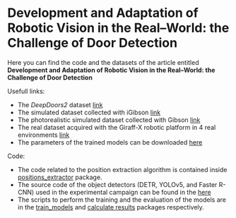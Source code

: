 # Development and Adaptation of Robotic Vision in the Real–World: the Challenge of Door Detection

Here you can find the code and the datasets of the article entitled **Development and Adaptation of Robotic Vision in the Real–World: the Challenge of Door Detection**

Usefull links:
* The *DeepDoors2* dataset [link](https://unimi2013-my.sharepoint.com/:u:/g/personal/michele_antonazzi_unimi_it/EX1sP643dctKswmWsVBiCLoBtyOdkSsxi5fpZJy3mnoaBg?e=tGyuLU)
* The simulated dataset collected with iGibson [link](https://unimi2013-my.sharepoint.com/:f:/g/personal/michele_antonazzi_unimi_it/EppCQg0MemBIrNUYzww0dIsBvv9hiaBYwU61Gz6fB2kO8Q?e=pmHmcX)
* The photorealistic simulated dataset collected with Gibson [link](https://unimi2013-my.sharepoint.com/:u:/g/personal/michele_antonazzi_unimi_it/EVYqJ4lErGNIhzUpqK7HDjQBoz2vQ-17acmi3NCpmE2xRw?e=60PiZW)
* The real dataset acquired with the Giraff-X robotic platform in 4 real environments [link](https://unimi2013-my.sharepoint.com/:u:/g/personal/michele_antonazzi_unimi_it/EXLStATEcj9Hhd06k4AcU0EBTB7J3pUUG_At9Ar60NpI3g?e=xmEwP7)
* The parameters of the trained models can be downloaded [here](https://unimi2013-my.sharepoint.com/:f:/g/personal/michele_antonazzi_unimi_it/Er7n154eKXtHqESgk2MahoQBa_t7hka5grS7N4ELkamqvg?e=fGKzMF)

Code:
* The code related to the position extraction algorithm is contained inside [positions_extractor](doors_detection_long_term/positions_extractor) package.
* The source code of the object detectors (DETR, YOLOv5, and Faster R-CNN) used in the experimental campaign can be found in the [here](doors_detection_long_term/doors_detector/models)
* The scripts to perform the training and the evaluation of the models are in the [train_models](doors_detection_long_term/scripts/doors_detector/train_models) and [calculate results](doors_detection_long_term/scripts/doors_detector/calculate_results) packages respectively.



